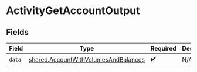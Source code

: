 # ActivityGetAccountOutput


## Fields

| Field                                                                                               | Type                                                                                                | Required                                                                                            | Description                                                                                         |
| --------------------------------------------------------------------------------------------------- | --------------------------------------------------------------------------------------------------- | --------------------------------------------------------------------------------------------------- | --------------------------------------------------------------------------------------------------- |
| `data`                                                                                              | [shared.AccountWithVolumesAndBalances](../../../sdk/models/shared/accountwithvolumesandbalances.md) | :heavy_check_mark:                                                                                  | N/A                                                                                                 |